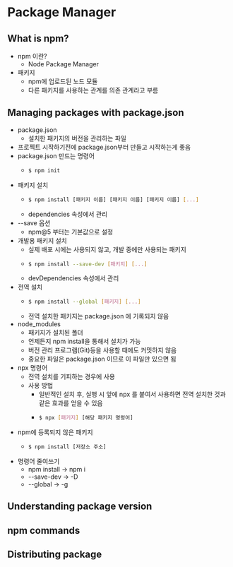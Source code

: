 # Package Manager

## What is npm?
- npm 이란?
  - Node Package Manager
- 패키지
  - npm에 업로드된 노드 모듈
  - 다른 패키지를 사용하는 관계를 의존 관계라고 부름

## Managing packages with package.json
- package.json
  - 설치한 패키지의 버전을 관리하는 파일
- 프로젝트 시작하기전에 package.json부터 만들고 시작하는게 좋음
- package.json 만드는 명령어
  - ```sh
    $ npm init
    ```
- 패키지 설치
  - ```sh
    $ npm install [패키지 이름] [패키지 이름] [패키지 이름] [...]
    ```
  - dependencies 속성에서 관리
- --save 옵션
  - npm@5 부터는 기본값으로 설정
- 개발용 패키지 설치
  - 실제 배포 시에는 사용되지 않고, 개발 중에만 사용되는 패키지
  - ```sh
    $ npm install --save-dev [패키지] [...]
    ```
  - devDependencies 속성에서 관리
- 전역 설치
  - ```sh
    $ npm install --global [패키지] [...]
    ```
  - 전역 설치한 패키지는 package.json 에 기록되지 않음
- node_modules
  - 패키지가 설치된 폴더
  - 언제든지 npm install을 통해서 설치가 가능
  - 버전 관리 프로그램(Git)등을 사용할 때에도 커밋하지 않음
  - 중요한 파일은 package.json 이므로 이 파일만 있으면 됨
- npx 명령어
  - 전역 설치를 기피하는 경우에 사용
  - 사용 방법
    - 일반적인 설치 후, 실행 시 앞에 npx 를 붙여서 사용하면 전역 설치한 것과 같은 효과를 얻을 수 있음
    - ```sh
      $ npx [패키지] [해당 패키지 명령어]
      ```
- npm에 등록되지 않은 패키지
  - ```sh
    $ npm install [저장소 주소]
    ```
- 명령어 줄여쓰기
  - npm install -> npm i
  - --save-dev  -> -D
  - --global    -> -g

## Understanding package version
## npm commands
## Distributing package